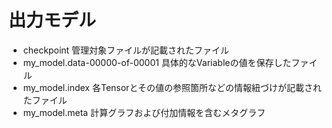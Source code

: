 # 出力モデル
* checkpoint
管理対象ファイルが記載されたファイル  
* my_model.data-00000-of-00001
具体的なVariableの値を保存したファイル
* my_model.index
各Tensorとその値の参照箇所などの情報紐づけが記載されたファイル  
* my_model.meta
計算グラフおよび付加情報を含むメタグラフ
